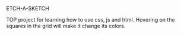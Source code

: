 ETCH-A-SKETCH

TOP project for learning how to use css, js and html. 
Hovering on the squares in the grid will make it change its colors.